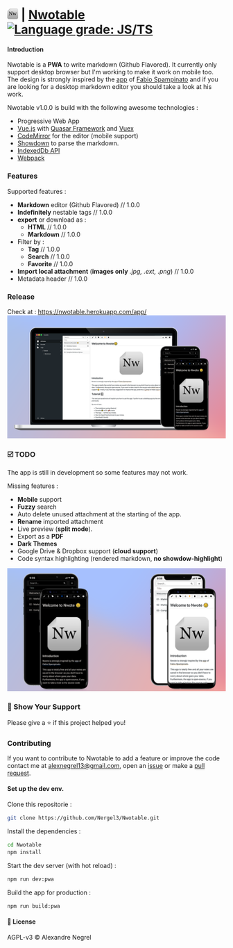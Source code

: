 # <img alt="Nwotable_logo" src="https://github.com/Nergel3/Nwotable/raw/master/resources/nwote.png" width="25"> | [Nwotable](https://nwotable.herokuapp.com/app/) [![Language grade: JS/TS](https://img.shields.io/lgtm/grade/javascript/g/Nergel3/Nwotable.svg?logo=lgtm&logoWidth=18)](https://lgtm.com/projects/g/Nergel3/Nwotable/context:javascript)

#### Introduction
Nwotable is a **PWA** to write markdown (Github Flavored). It currently only support desktop browser but I'm working to make it work on mobile too.
The design is strongly inspired by the [app](https://github.com/notable/notable) of [Fabio Spampinato](https://github.com/fabiospampinato) and if you are looking for a desktop markdown editor you should take a look at his work.

Nwotable v1.0.0 is build with the following awesome technologies :
* Progressive Web App
* [Vue.js](https://vuejs.org/) with [Quasar Framework](https://quasar.dev/) and [Vuex](https://vuex.vuejs.org/)
* [CodeMirror](https://codemirror.net/index.html) for the editor (mobile support)
* [Showdown](https://github.com/showdownjs/showdown) to parse the markdown.
* [IndexedDb API](https://developer.mozilla.org/en-US/docs/Web/API/IndexedDB_API/Using_IndexedDB)
* [Webpack](https://webpack.js.org/)


### Features
Supported features :
* **Markdown** editor (Github Flavored) // 1.0.0
* **Indefinitely** nestable tags // 1.0.0
* **export** or download as : 
	* **HTML** // 1.0.0
	* **Markdown** // 1.0.0
* Filter by :
	* **Tag** // 1.0.0
	* **Search** // 1.0.0
	* **Favorite** // 1.0.0
* **Import local attachment** (**images only** *.jpg, .ext, .png*) // 1.0.0
* Metadata header // 1.0.0

### Release
Check at : https://nwotable.herokuapp.com/app/
![app picture](https://github.com/Nergel3/Nwotable/raw/master/resources/banner.png)

### :ballot_box_with_check: TODO
The app is still in development so some features may not work.

Missing features :
* **Mobile** support
* **Fuzzy** search
* Auto delete unused attachment at the starting of the app.
* **Rename** imported attachment
* Live preview (**split mode**).
* Export as a **PDF**
* **Dark Themes**
* Google Drive & Dropbox support (**cloud support**)
* Code syntax highlighting (rendered markdown, **no showdow-highlight**)

![app picture](https://github.com/Nergel3/Nwotable/raw/master/resources/banner2.png)

### :stars: Show Your Support
Please give a :star: if this project helped you!

### Contributing
If you want to contribute to Nwotable to add a feature or improve the code contact me at [alexnegrel13@gmail.com](mailto:alexnegrel13@gmail.com), open an [issue](https://github.com/Nergel3/Nwotable/issues) or make a [pull request](https://github.com/Nergel3/Nwotable/pulls).

#### Set up the dev env.
Clone this repositorie :
```bash
git clone https://github.com/Nergel3/Nwotable.git
```

Install the dependencies :
```bash
cd Nwotable
npm install
```

Start the dev server (with hot reload) :
```bash
npm run dev:pwa
```

Build the app for production :
```bash
npm run build:pwa
```

#### :scroll: License
AGPL-v3 © Alexandre Negrel
